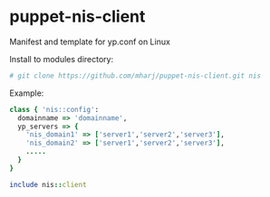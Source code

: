 puppet-nis-client
=================

Manifest and template for yp.conf on Linux

Install to modules directory:
```bash
# git clone https://github.com/mharj/puppet-nis-client.git nis
```

Example:
```ruby
class { 'nis::config':
  domainname => 'domainname',
  yp_servers => { 
    'nis_domain1' => ['server1','server2','server3'],
    'nis_domain2' => ['server1','server2','server3'], 
    ..... 
  }
}

include nis::client
```
